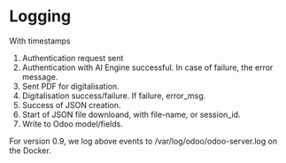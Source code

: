 # Logging

With timestamps

1. Authentication request sent
2. Authentication with AI Engine successful. In case of failure, the error message.
3. Sent PDF <filename> for digitalisation.
4. Digitalisation success/failure. If failure, error_msg.
5. Success of JSON creation.
6. Start of JSON file downloand, with file-name, or session_id.
7. Write to Odoo model/fields.

For version 0.9, we log above events to /var/log/odoo/odoo-server.log on the Docker.
